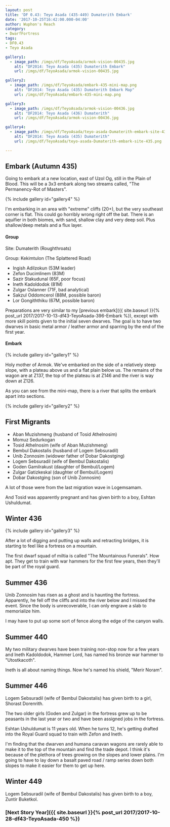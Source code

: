 ```yaml
---
layout: post
title: 'DF 0.43: Teyo Asada (435-449) Dumaterith Embark'
date: '2017-10-25T16:42:00.000-04:00'
author: Wuphon's Reach
category:
- DwarfFortress
tags:
- DF0.43
- Teyo Asada

gallery1:
  - image_path: /imgs/df/TeyoAsada/armok-vision-00435.jpg
    alt: "DF2014: Teyo Asada (435) Dumaterith Embark"
    url: /imgs/df/TeyoAsada/armok-vision-00435.jpg

gallery2:
  - image_path: /imgs/df/TeyoAsada/embark-435-mini-map.png
    alt: "DF2014: Teyo Asada (435) Dumaterith Embark Map"
    url: /imgs/df/TeyoAsada/embark-435-mini-map.png

gallery3:
  - image_path: /imgs/df/TeyoAsada/armok-vision-00436.jpg
    alt: "DF2014: Teyo Asada (436) Dumaterith"
    url: /imgs/df/TeyoAsada/armok-vision-00436.jpg

gallery4:
  - image_path: /imgs/df/TeyoAsada/teyo-asada-Dumaterith-embark-site-435.png
    alt: "DF2014: Teyo Asada (435) Dumaterith"
    url: /imgs/df/TeyoAsada/teyo-asada-Dumaterith-embark-site-435.png

---
```


## Embark (Autumn 435)

Going to embark at a new location, east of Uzol Og, still in the Plain of Blood.  This will be a 3x3 embark along two streams called, "The Permanency-Rot of Masters".

{% include gallery id="gallery4" %}

I'm embarking in an area with "extreme" cliffs (20+), but the very southeast corner is flat.  This could go horribly wrong right off the bat.  There is an aquifier in both biomes, with sand, shallow clay and very deep soil.  Plus shallow/deep metals and a flux layer.

#### Group

Site: Dumaterith (Roughthroats)

Group: Kekimtulon (The Splattered Road)

- Ingish Adilzokun (53M leader)
- Zefon Ducimlinem (83M)
- Sazir Stakudunal (65F, poor focus)
- Ineth Kadoldodok (81M)
- Zulgar Oslanner (71F, bad analytical)
- Sakzul Oddomcerol (88M, possible baron)
- Lor Gongiththiku (67M, possible baron)

Preparations are very similar to my [previous embark]({{ site.baseurl }}{% post_url 2017/2017-10-13-df43-TeyoAsada-396-Embark %}), except with more skill points given to the initial seven dwarves.  The goal is to have two dwarves in basic metal armor / leather armor and sparring by the end of the first year.

#### Embark

{% include gallery id="gallery1" %}

Holy mother of Armok.  We've embarked on the side of a relatively steep slope, with a plateau above us and a flat plain below us.  The remains of the wagon are at Z137, the top of the plateau is at Z146 and the river is way down at Z126.

As you can see from the mini-map, there is a river that splits the embark apart into sections.

{% include gallery id="gallery2" %}

## First Migrants

- Aban Muzishmeng (husband of Tosid Athelnosim)
- Momuz Sedurkogan
- Tosid Athelnosim (wife of Aban Muzishmeng)
- Bembul Dakostalis (husband of Logem Sebsuradil)
- Unib Zonnosim (widower father of Dobar Dakostging)
- Logem Sebsuradil (wife of Bembul Dakostalis)
- Goden Gamilrakust (daughter of Bembul/Logem)
- Zulgar Gatizkeskal (daughter of Bembul/Logem)
- Dobar Dakostging (son of Unib Zonnosim)

A lot of those were from the last migration wave in Logemsamam.

And Tosid was apparently pregnant and has given birth to a boy, Eshtan Ushuldumat.

## Winter 436

{% include gallery id="gallery3" %}

After a lot of digging and putting up walls and retracting bridges, it is starting to feel like a fortress on a mountain.

The first dwarf squad of miltia is called "The Mountainous Funerals".  How apt.  They get to train with war hammers for the first few years, then they'll be part of the royal guard.

## Summer 436

Unib Zonnosim has risen as a ghost and is haunting the fortress.  Apparently, he fell off the cliffs and into the river below and I missed the event.  Since the body is unrecoverable, I can only engrave a slab to memorialize him.

I may have to put up some sort of fence along the edge of the canyon walls.

## Summer 440

My two military dwarves have been training non-stop now for a few years and Ineth Kadoldodok, Hammer Lord, has named his bronze war hammer to "Utostkacoth".

Ineth is all about naming things.  Now he's named his shield, "Merir Noram".

## Summer 446

Logem Sebsuradil (wife of Bembul Dakostalis) has given birth to a girl, Shorast Dorenrith.

The two older girls (Goden and Zulgar) in the fortress grew up to be peasants in the last year or two and have been assigned jobs in the fortress.

Eshtan Ushuldumat is 11 years old.  When he turns 12, he's getting drafted into the Royal Guard squad to train with Zefon and Ineth.

I'm finding that the dwarven and humana caravan wagons are rarely able to make it to the top of the mountain and find the trade depot.  I think it's because of the plethora of trees growing on the slopes and lower plains.  I'm going to have to lay down a basalt paved road / ramp series down both slopes to make it easier for them to get up here.

## Winter 449

Logem Sebsuradil (wife of Bembul Dakostalis) has given birth to a boy, Zuntir Buketkol.

### [Next Story Year]({{ site.baseurl }}{% post_url 2017/2017-10-28-df43-TeyoAsada-450 %})

